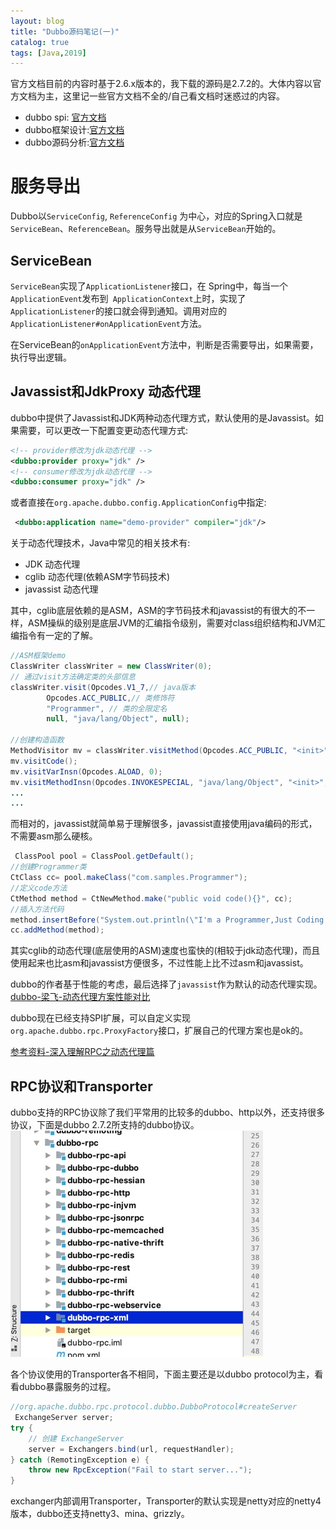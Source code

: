 ```yaml
---
layout: blog
title: "Dubbo源码笔记(一)"
catalog: true
tags: [Java,2019]
---
```

官方文档目前的内容时基于2.6.x版本的，我下载的源码是2.7.2的。大体内容以官方文档为主，这里记一些官方文档不全的/自己看文档时迷惑过的内容。

+ dubbo spi: [官方文档](http://dubbo.apache.org/zh-cn/docs/source_code_guide/adaptive-extension.html)
+ dubbo框架设计:[官方文档](http://dubbo.apache.org/zh-cn/docs/dev/design.html)
+ dubbo源码分析:[官方文档](http://dubbo.apache.org/zh-cn/docs/source_code_guide/export-service.html)

# 服务导出
Dubbo以`ServiceConfig`, `ReferenceConfig` 为中心，对应的Spring入口就是`ServiceBean`、`ReferenceBean`。服务导出就是从`ServiceBean`开始的。

## ServiceBean
`ServiceBean`实现了`ApplicationListener`接口，在 Spring中，每当一个`ApplicationEvent`发布到` ApplicationContext`上时，实现了`ApplicationListener`的接口就会得到通知。调用对应的`ApplicationListener#onApplicationEvent`方法。

在ServiceBean的`onApplicationEvent`方法中，判断是否需要导出，如果需要，执行导出逻辑。

## Javassist和JdkProxy 动态代理
dubbo中提供了Javassist和JDK两种动态代理方式，默认使用的是Javassist。如果需要，可以更改一下配置变更动态代理方式:
```xml
<!-- provider修改为jdk动态代理 -->
<dubbo:provider proxy="jdk" />
<!-- consumer修改为jdk动态代理 -->
<dubbo:consumer proxy="jdk" />
```
或者直接在`org.apache.dubbo.config.ApplicationConfig`中指定:
```xml
 <dubbo:application name="demo-provider" compiler="jdk"/>
```
关于动态代理技术，Java中常见的相关技术有:
+ JDK 动态代理
+ cglib 动态代理(依赖ASM字节码技术)
+ javassist 动态代理

其中，cglib底层依赖的是ASM，ASM的字节码技术和javassist的有很大的不一样，ASM操纵的级别是底层JVM的汇编指令级别，需要对class组织结构和JVM汇编指令有一定的了解。
```java
//ASM框架demo
ClassWriter classWriter = new ClassWriter(0);  
// 通过visit方法确定类的头部信息  
classWriter.visit(Opcodes.V1_7,// java版本  
        Opcodes.ACC_PUBLIC,// 类修饰符  
        "Programmer", // 类的全限定名  
        null, "java/lang/Object", null);  
    
//创建构造函数  
MethodVisitor mv = classWriter.visitMethod(Opcodes.ACC_PUBLIC, "<init>", "()V", null, null);  
mv.visitCode();  
mv.visitVarInsn(Opcodes.ALOAD, 0);  
mv.visitMethodInsn(Opcodes.INVOKESPECIAL, "java/lang/Object", "<init>","()V");  
...
...
```
而相对的，javassist就简单易于理解很多，javassist直接使用java编码的形式，不需要asm那么硬核。
```java
 ClassPool pool = ClassPool.getDefault();  
//创建Programmer类       
CtClass cc= pool.makeClass("com.samples.Programmer");  
//定义code方法  
CtMethod method = CtNewMethod.make("public void code(){}", cc);  
//插入方法代码  
method.insertBefore("System.out.println(\"I'm a Programmer,Just Coding.....\");");  
cc.addMethod(method);  
```
其实cglib的动态代理(底层使用的ASM)速度也蛮快的(相较于jdk动态代理)，而且使用起来也比asm和javassist方便很多，不过性能上比不过asm和javassist。

dubbo的作者基于性能的考虑，最后选择了`javassist`作为默认的动态代理实现。[dubbo-梁飞-动态代理方案性能对比](https://javatar.iteye.com/blog/814426)

dubbo现在已经支持SPI扩展，可以自定义实现`org.apache.dubbo.rpc.ProxyFactory`接口，扩展自己的代理方案也是ok的。

[参考资料-深入理解RPC之动态代理篇](https://www.cnkirito.moe/rpc-dynamic-proxy/)

## RPC协议和Transporter
dubbo支持的RPC协议除了我们平常用的比较多的dubbo、http以外，还支持很多协议，下面是dubbo 2.7.2所支持的dubbo协议。
![dubbo支持的rpc协议](https://raw.githubusercontent.com/RussXia/RussXia.github.io/master/_pic/dubbo_rpc_protocol.jpg)

各个协议使用的Transporter各不相同，下面主要还是以dubbo protocol为主，看看dubbo暴露服务的过程。
```java
//org.apache.dubbo.rpc.protocol.dubbo.DubboProtocol#createServer
 ExchangeServer server;
try {
    // 创建 ExchangeServer
    server = Exchangers.bind(url, requestHandler);
} catch (RemotingException e) {
    throw new RpcException("Fail to start server...");
}
```
exchanger内部调用Transporter，Transporter的默认实现是netty对应的netty4版本，dubbo还支持netty3、mina、grizzly。
